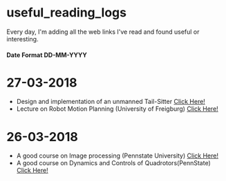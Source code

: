 # useful_reading_logs
Every day, I'm adding all the web links I've read and found useful or interesting. 
#### Date Format DD-MM-YYYY

# 27-03-2018
* Design and implementation of an unmanned Tail-Sitter [Click Here!](http://ieeexplore.ieee.org/document/7353624/)
* Lecture on Robot Motion Planning (University of Freigburg) [Click Here!]()

# 26-03-2018
* A good course on Image processing (Pennstate University) [Click Here!](http://www.cse.psu.edu/~rtc12/CSE486/)
* A good course on Dynamics and Controls of Quadrotors(PennState) [Click Here!](https://www.coursera.org/learn/robotics-flight/home/welcome)